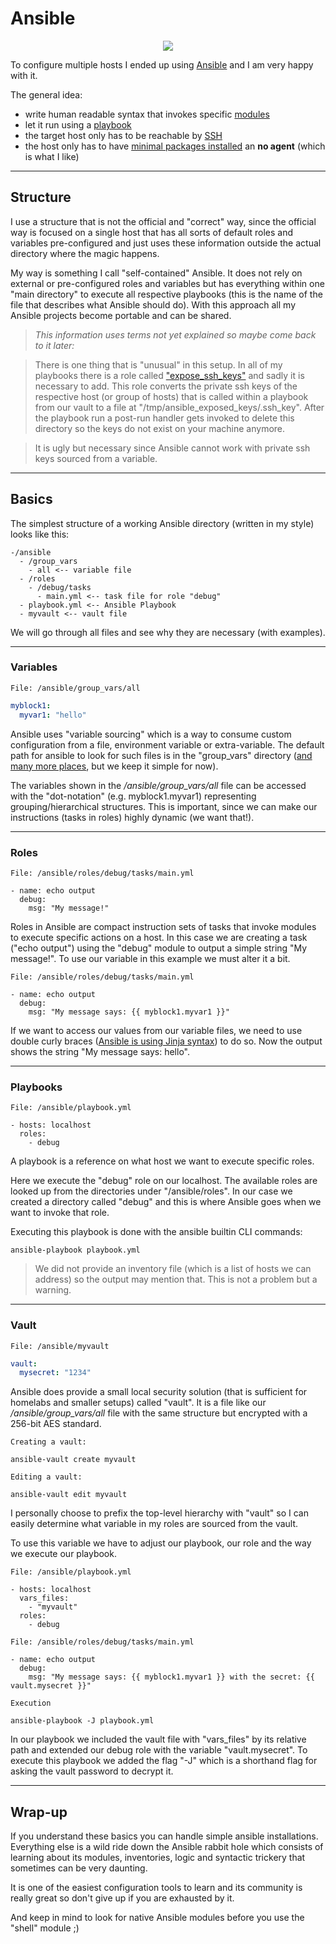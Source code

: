 # Ansible


<p align="center"><img src="../assets/ansible-logo.png" /></p>

To configure multiple hosts I ended up using [Ansible](https://docs.ansible.com/ansible/latest/index.html) and I am very happy with it.

The general idea:

- write human readable syntax that invokes specific [modules](https://docs.ansible.com/ansible/2.9/user_guide/modules_intro.html)
- let it run using a [playbook](https://docs.ansible.com/ansible/latest/playbook_guide/playbooks_intro.html)
- the target host only has to be reachable by [SSH](https://www.ssh.com/academy/ssh)
- the host only has to have [minimal packages installed](https://docs.ansible.com/ansible/latest/reference_appendices/python_3_support.html#using-python-3-on-the-managed-machines-with-commands-and-playbooks) an **no agent** (which is what I like)

<hr>

## Structure

I use a structure that is not the official and "correct" way, since the official way is focused on a single host that has all sorts of default roles and variables pre-configured and just uses these information outside the actual directory where the magic happens.

My way is something I call "self-contained" Ansible. It does not rely on external or pre-configured roles and variables but has everything within one "main directory" to execute all respective playbooks (this is the name of the file that describes what Ansible should do). With this approach all my Ansible projects become portable and can be shared.

>*This information uses terms not yet explained so maybe come back to it later:*

>There is one thing that is "unusual" in this setup. In all of my playbooks there is a role called ["expose_ssh_keys"](https://github.com/hyrsh/homelab-rpi/blob/main/ansible/roles/expose_ssh_keys/tasks/main.yml) and sadly it is necessary to add. This role converts the private ssh keys of the respective host (or group of hosts) that is called within a playbook from our vault to a file at "/tmp/ansible_exposed_keys/<HOST>.ssh_key". After the playbook run a post-run handler gets invoked to delete this directory so the keys do not exist on your machine anymore.

>It is ugly but necessary since Ansible cannot work with private ssh keys sourced from a variable.

<hr>

## Basics

The simplest structure of a working Ansible directory (written in my style) looks like this:

```shell
-/ansible
  - /group_vars
    - all <-- variable file
  - /roles
    - /debug/tasks
      - main.yml <-- task file for role "debug"
  - playbook.yml <-- Ansible Playbook
  - myvault <-- vault file
```

We will go through all files and see why they are necessary (with examples).

<hr>

### Variables

`File: /ansible/group_vars/all`

```yaml
myblock1:
  myvar1: "hello"
```

Ansible uses "variable sourcing" which is a way to consume custom configuration from a file, environment variable or extra-variable. The default path for ansible to look for such files is in the "group_vars" directory ([and many more places](https://docs.ansible.com/ansible/latest/playbook_guide/playbooks_variables.html#understanding-variable-precedence), but we keep it simple for now).

The variables shown in the */ansible/group_vars/all* file can be accessed with the "dot-notation" (e.g. myblock1.myvar1) representing grouping/hierarchical structures. This is important, since we can make our instructions (tasks in roles) highly dynamic (we want that!).

<hr>

### Roles

`File: /ansible/roles/debug/tasks/main.yml`

```shell
- name: echo output
  debug:
    msg: "My message!"
```

Roles in Ansible are compact instruction sets of tasks that invoke modules to execute specific actions on a host. In this case we are creating a task ("echo output") using the "debug" module to output a simple string "My message!". To use our variable in this example we must alter it a bit.

`File: /ansible/roles/debug/tasks/main.yml`

```shell
- name: echo output
  debug:
    msg: "My message says: {{ myblock1.myvar1 }}"
```

If we want to access our values from our variable files, we need to use double curly braces ([Ansible is using Jinja syntax](https://docs.ansible.com/ansible/latest/playbook_guide/playbooks_variables.html#using-variables)) to do so. Now the output shows the string "My message says: hello".

<hr>

### Playbooks

`File: /ansible/playbook.yml`

```shell
- hosts: localhost
  roles:
    - debug
```

A playbook is a reference on what host we want to execute specific roles.

Here we execute the "debug" role on our localhost. The available roles are looked up from the directories under "/ansible/roles". In our case we created a directory called "debug" and this is where Ansible goes when we want to invoke that role.

Executing this playbook is done with the ansible builtin CLI commands:

```shell
ansible-playbook playbook.yml
```

>We did not provide an inventory file (which is a list of hosts we can address) so the output may mention that. This is not a problem but a warning.

<hr>

### Vault

`File: /ansible/myvault`

```yaml
vault:
  mysecret: "1234"
```

Ansible does provide a small local security solution (that is sufficient for homelabs and smaller setups) called "vault". It is a file like our */ansible/group_vars/all* file with the same structure but encrypted with a 256-bit AES standard.

`Creating a vault:`

```shell
ansible-vault create myvault
```

`Editing a vault:`

```shell
ansible-vault edit myvault
```

I personally choose to prefix the top-level hierarchy with "vault" so I can easily determine what variable in my roles are sourced from the vault.

To use this variable we have to adjust our playbook, our role and the way we execute our playbook.

`File: /ansible/playbook.yml`

```shell
- hosts: localhost
  vars_files:
    - "myvault"
  roles:
    - debug
```

`File: /ansible/roles/debug/tasks/main.yml`

```shell
- name: echo output
  debug:
    msg: "My message says: {{ myblock1.myvar1 }} with the secret: {{ vault.mysecret }}"
```

`Execution`

```shell
ansible-playbook -J playbook.yml
```

In our playbook we included the vault file with "vars_files" by its relative path and extended our debug role with the variable "vault.mysecret". To execute this playbook we added the flag "-J" which is a shorthand flag for asking the vault password to decrypt it.

<hr>

## Wrap-up

If you understand these basics you can handle simple ansible installations. Everything else is a wild ride down the Ansible rabbit hole which consists of learning about its modules, inventories, logic and syntactic trickery that sometimes can be very daunting.

It is one of the easiest configuration tools to learn and its community is really great so don't give up if you are exhausted by it.

And keep in mind to look for native Ansible modules before you use the "shell" module ;)